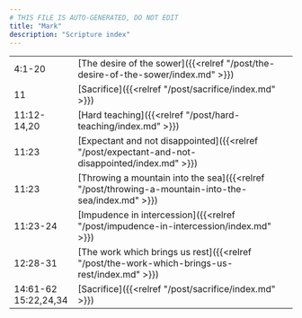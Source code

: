 ```yaml
---
# THIS FILE IS AUTO-GENERATED, DO NOT EDIT
title: "Mark"
description: "Scripture index"
---
```


|  |  |
| --- | --- |
| 4:1-20 | [The desire of the sower]({{<relref "/post/the-desire-of-the-sower/index.md" >}}) |
| 11 | [Sacrifice]({{<relref "/post/sacrifice/index.md" >}}) |
| 11:12-14,20 | [Hard teaching]({{<relref "/post/hard-teaching/index.md" >}}) |
| 11:23 | [Expectant and not disappointed]({{<relref "/post/expectant-and-not-disappointed/index.md" >}}) |
| 11:23 | [Throwing a mountain into the sea]({{<relref "/post/throwing-a-mountain-into-the-sea/index.md" >}}) |
| 11:23-24 | [Impudence in intercession]({{<relref "/post/impudence-in-intercession/index.md" >}}) |
| 12:28-31 | [The work which brings us rest]({{<relref "/post/the-work-which-brings-us-rest/index.md" >}}) |
| 14:61-62 <br/> 15:22,24,34 | [Sacrifice]({{<relref "/post/sacrifice/index.md" >}}) |

